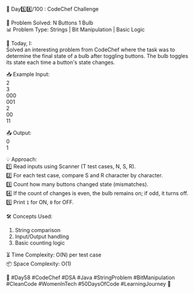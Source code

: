 🚀 Day5️⃣8️⃣/100 : CodeChef Challenge  

🧩 Problem Solved: N Buttons 1 Bulb  
📊 Problem Type: Strings | Bit Manipulation | Basic Logic  

📝 Today, I:  
Solved an interesting problem from CodeChef where the task was to determine the final state of a bulb after toggling buttons. The bulb toggles its state each time a button's state changes.  

📥 Example Input:  
2  
3  
000  
001  
2  
00  
11  

📤 Output:  
0  
1  

💡 Approach:  
1️⃣ Read inputs using Scanner (T test cases, N, S, R).  
2️⃣ For each test case, compare S and R character by character.  
3️⃣ Count how many buttons changed state (mismatches).  
4️⃣ If the count of changes is even, the bulb remains on; if odd, it turns off.  
5️⃣ Print `1` for ON, `0` for OFF.  

🛠️ Concepts Used:  
1. String comparison  
2. Input/Output handling  
3. Basic counting logic  

⏳ Time Complexity: O(N) per test case  
📦 Space Complexity: O(1)  

🌱 #Day58 #CodeChef #DSA #Java #StringProblem #BitManipulation #CleanCode #WomenInTech #50DaysOfCode #LearningJourney 🚀  

